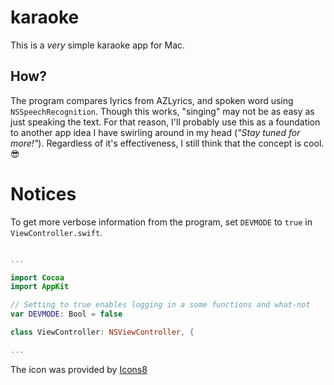 # karaoke
This is a *very* simple karaoke app for Mac.

## How?
The program compares lyrics from AZLyrics, and spoken word using `NSSpeechRecognition`. Though this works, "singing" may not be as easy as just speaking the text. For that
reason, I'll probably use this as a foundation to another app idea I have swirling around in my head (*"Stay tuned for more!"*). Regardless of it's effectiveness, I still
think that the concept is cool. 😎

# Notices
To get more verbose information from the program, set `DEVMODE` to `true` in `ViewController.swift`.
    
```swift

...

import Cocoa
import AppKit

// Setting to true enables logging in a some functions and what-not
var DEVMODE: Bool = false

class ViewController: NSViewController, {

...

```

The icon was provided by [Icons8](Icons8.com)